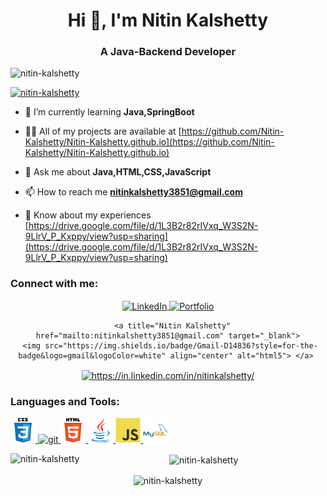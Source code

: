 <h1 align="center">Hi 👋, I'm Nitin Kalshetty</h1>
<h3 align="center">A Java-Backend Developer</h3>

<p align="left"> <img src="https://komarev.com/ghpvc/?username=nitin-kalshetty&label=Profile%20views&color=0e75b6&style=flat" alt="nitin-kalshetty" /> </p>

<p align="left"> <a href="https://github.com/ryo-ma/github-profile-trophy"><img src="https://github-profile-trophy.vercel.app/?username=nitin-kalshetty" alt="nitin-kalshetty" /></a> </p>

- 🌱 I’m currently learning **Java,SpringBoot**

- 👨‍💻 All of my projects are available at [https://github.com/Nitin-Kalshetty/Nitin-Kalshetty.github.io](https://github.com/Nitin-Kalshetty/Nitin-Kalshetty.github.io)

- 💬 Ask me about **Java,HTML,CSS,JavaScript**

- 📫 How to reach me **nitinkalshetty3851@gmail.com**

- 📄 Know about my experiences [https://drive.google.com/file/d/1L3B2r82rIVxq_W3S2N-9LlrV_P_Kxppy/view?usp=sharing](https://drive.google.com/file/d/1L3B2r82rIVxq_W3S2N-9LlrV_P_Kxppy/view?usp=sharing)

<h3 align="left">Connect with me:</h3>
 <div align="center" >
     <a href="https://in.linkedin.com/in/nitinkalshetty/" target="_blank">
     <a href="https://in.linkedin.com/in/nitinkalshetty/" target="_blank">
     <img src="https://img.shields.io/badge/LinkedIn-0077B5?style=for-the-badge&logo=linkedin&logoColor=white" align="center" alt="LinkedIn"> </a>
      <a href="https://nitin-kalshetty.github.io/" target="_blank">
     <img src="https://img.shields.io/badge/Portfolio-18A303?style=for-the-badge&logo=ionic&logoColor=white" align="center" alt="Portfolio"> </a>
       
      <a title="Nitin Kalshetty" href="mailto:nitinkalshetty3851@gmail.com" target="_blank">
     <img src="https://img.shields.io/badge/Gmail-D14836?style=for-the-badge&logo=gmail&logoColor=white" align="center" alt="html5"> </a> 
<!--      </div> -->
      
<p align="center">
<a href="https://in.linkedin.com/in/nitinkalshetty" target="blank"><img align="center" src="https://user-images.githubusercontent.com/107457194/205663246-9eefb195-bee1-48e5-b9a3-5d0948bcdfc5.png" alt="https://in.linkedin.com/in/nitinkalshetty/" height="30" width="40" /></a>
  </p>
  
<p align="left">
  
</p>

<h3 align="left">Languages and Tools:</h3>
<p align="left"> <a href="https://www.w3schools.com/css/" target="_blank" rel="noreferrer"> <img src="https://raw.githubusercontent.com/devicons/devicon/master/icons/css3/css3-original-wordmark.svg" alt="css3" width="40" height="40"/> </a> <a href="https://git-scm.com/" target="_blank" rel="noreferrer"> <img src="https://www.vectorlogo.zone/logos/git-scm/git-scm-icon.svg" alt="git" width="40" height="40"/> </a> <a href="https://www.w3.org/html/" target="_blank" rel="noreferrer"> <img src="https://raw.githubusercontent.com/devicons/devicon/master/icons/html5/html5-original-wordmark.svg" alt="html5" width="40" height="40"/> </a> <a href="https://www.java.com" target="_blank" rel="noreferrer"> <img src="https://raw.githubusercontent.com/devicons/devicon/master/icons/java/java-original.svg" alt="java" width="40" height="40"/> </a> <a href="https://developer.mozilla.org/en-US/docs/Web/JavaScript" target="_blank" rel="noreferrer"> <img src="https://raw.githubusercontent.com/devicons/devicon/master/icons/javascript/javascript-original.svg" alt="javascript" width="40" height="40"/> </a> <a href="https://www.mysql.com/" target="_blank" rel="noreferrer"> <img src="https://raw.githubusercontent.com/devicons/devicon/master/icons/mysql/mysql-original-wordmark.svg" alt="mysql" width="40" height="40"/> </a> </p>

<p><img align="left" src="https://github-readme-stats.vercel.app/api/top-langs?username=nitin-kalshetty&show_icons=true&locale=en&layout=compact" alt="nitin-kalshetty" /></p>

<p>&nbsp;<img align="center" src="https://github-readme-stats.vercel.app/api?username=nitin-kalshetty&show_icons=true&locale=en" alt="nitin-kalshetty" /></p>

<p><img align="center" src="https://github-readme-streak-stats.herokuapp.com/?user=nitin-kalshetty&" alt="nitin-kalshetty" /></p>
